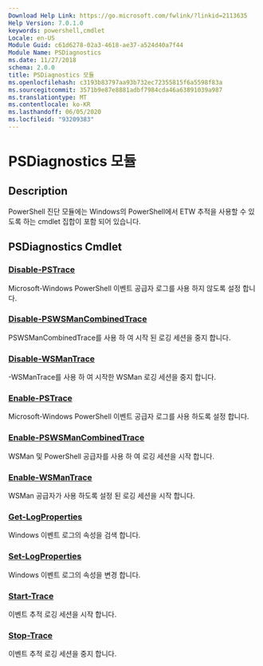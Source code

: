 ```yaml
---
Download Help Link: https://go.microsoft.com/fwlink/?linkid=2113635
Help Version: 7.0.1.0
keywords: powershell,cmdlet
Locale: en-US
Module Guid: c61d6278-02a3-4618-ae37-a524d40a7f44
Module Name: PSDiagnostics
ms.date: 11/27/2018
schema: 2.0.0
title: PSDiagnostics 모듈
ms.openlocfilehash: c3193b83797aa93b732ec72355815f6a5598f83a
ms.sourcegitcommit: 3571b9e87e8881adbf7984cda46a63891039a987
ms.translationtype: MT
ms.contentlocale: ko-KR
ms.lasthandoff: 06/05/2020
ms.locfileid: "93209383"
---
```

# PSDiagnostics 모듈

## Description

PowerShell 진단 모듈에는 Windows의 PowerShell에서 ETW 추적을 사용할 수 있도록 하는 cmdlet 집합이 포함 되어 있습니다.

## PSDiagnostics Cmdlet

### [Disable-PSTrace](Disable-PSTrace.md)
Microsoft-Windows PowerShell 이벤트 공급자 로그를 사용 하지 않도록 설정 합니다.

### [Disable-PSWSManCombinedTrace](Disable-PSWSManCombinedTrace.md)
PSWSManCombinedTrace를 사용 하 여 시작 된 로깅 세션을 중지 합니다.

### [Disable-WSManTrace](Disable-WSManTrace.md)
-WSManTrace를 사용 하 여 시작한 WSMan 로깅 세션을 중지 합니다.

### [Enable-PSTrace](Enable-PSTrace.md)
Microsoft-Windows PowerShell 이벤트 공급자 로그를 사용 하도록 설정 합니다.

### [Enable-PSWSManCombinedTrace](Enable-PSWSManCombinedTrace.md)
WSMan 및 PowerShell 공급자를 사용 하 여 로깅 세션을 시작 합니다.

### [Enable-WSManTrace](Enable-WSManTrace.md)
WSMan 공급자가 사용 하도록 설정 된 로깅 세션을 시작 합니다.

### [Get-LogProperties](Get-LogProperties.md)
Windows 이벤트 로그의 속성을 검색 합니다.

### [Set-LogProperties](Set-LogProperties.md)
Windows 이벤트 로그의 속성을 변경 합니다.

### [Start-Trace](Start-Trace.md)
이벤트 추적 로깅 세션을 시작 합니다.

### [Stop-Trace](Stop-Trace.md)
이벤트 추적 로깅 세션을 중지 합니다.
